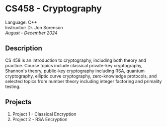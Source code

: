 # CS458 - Cryptography
Language: C++\
Instructor: Dr. Jon Sorenson\
*August - December 2024*

## Description
CS 458 is an introduction to cryptography, including both theory and practice. Course topics include classical private-key cryptography, Shannon's theory, public-key cryptography including RSA, quantum cryptography, elliptic curve cryptography, zero-knowledge protocols, and selected topics from number theory including integer factoring and primality testing.

## Projects 
1. Project 1 - Classical Encryption
2. Project 2 - RSA Encryption